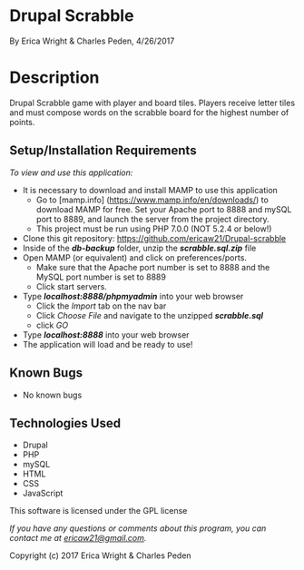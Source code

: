 # **Drupal Scrabble**
By Erica Wright & Charles Peden, 4/26/2017

# Description
Drupal Scrabble game with player and board tiles. Players receive letter tiles and must compose words on the scrabble board for the highest number of points.

## Setup/Installation Requirements
_To view and use this application:_
* It is necessary to download and install MAMP to use this application
    * Go to [mamp.info] (https://www.mamp.info/en/downloads/) to download MAMP for free. Set your Apache port to 8888 and mySQL port to 8889, and launch the server from the project directory.
    * This project must be run using PHP 7.0.0 (NOT 5.2.4 or below!)
* Clone this git repository: https://github.com/ericaw21/Drupal-scrabble
* Inside of the **_db-backup_** folder, unzip the **_scrabble.sql.zip_** file
* Open MAMP (or equivalent) and click on preferences/ports.
    * Make sure that the Apache port number is set to 8888 and the MySQL port number is set to 8889
    * Click start servers.
* Type **_localhost:8888/phpmyadmin_** into your web browser
    * Click the _Import_ tab on the nav bar
    * Click _Choose File_ and navigate to the unzipped **_scrabble.sql_**
    * click _GO_
* Type **_localhost:8888_** into your web browser
* The application will load and be ready to use!

## Known Bugs
* No known bugs

## Technologies Used
* Drupal
* PHP
* mySQL
* HTML
* CSS
* JavaScript

This software is licensed under the GPL license

_If you have any questions or comments about this program, you can contact me at [ericaw21@gmail.com](mailto:ericaw21@gmail.com)._

Copyright (c) 2017 Erica Wright & Charles Peden
